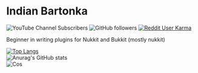 # Indian Bartonka

![YouTube Channel Subscribers](https://img.shields.io/youtube/channel/subscribers/UCWB4EYTRnkjZy6FEH47v_Sg?style=social)
![GitHub followers](https://img.shields.io/github/followers/IndianBartonka?style=social)
[![Reddit User Karma](https://img.shields.io/reddit/user-karma/combined/Indian_PL?style=social)](https://www.reddit.com/user/Indian_PL/)
</br>

Beginner in writing plugins for Nukkit and Bukkit (mostly nukkit)
</br>

[![Top Langs](https://github-readme-stats.vercel.app/api/top-langs/?username=indianbartonka&langs_count=8&theme=radical)](https://github.com/anuraghazra/github-readme-stats)</br>
![Anurag's GitHub stats](https://github-readme-stats.vercel.app/api?username=indianbartonka&show_icons=true&theme=radical)</br>
![Cos](https://github-readme-streak-stats.herokuapp.com/?user=indianbartonka&theme=radical)
